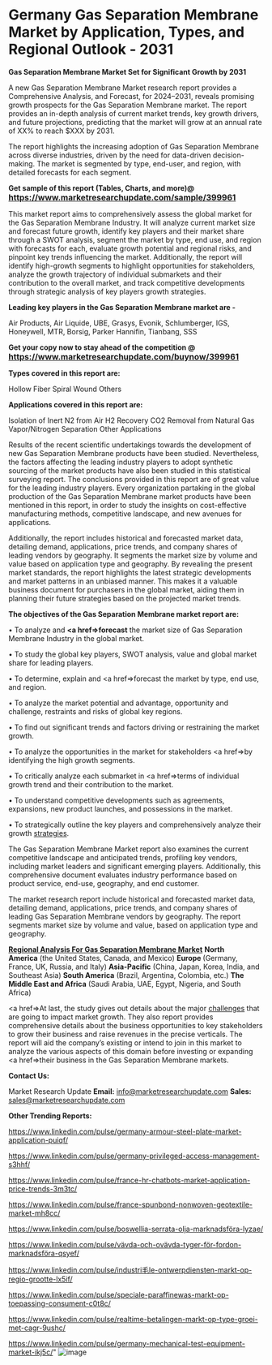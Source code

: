 # Germany Gas Separation Membrane Market by Application, Types, and Regional Outlook - 2031

<strong>Gas Separation Membrane Market Set for Significant Growth by 2031</strong>

A new Gas Separation Membrane Market research report provides a Comprehensive Analysis, and Forecast, for 2024–2031, reveals promising growth prospects for the Gas Separation Membrane market. The report provides an in-depth analysis of current market trends, key growth drivers, and future projections, predicting that the market will grow at an annual rate of XX% to reach $XXX by 2031.

The report highlights the increasing adoption of Gas Separation Membrane across diverse industries, driven by the need for data-driven decision-making. The market is segmented by type, end-user, and region, with detailed forecasts for each segment.

<strong>Get sample of this report (Tables, Charts, and more)@ <a href=https://www.marketresearchupdate.com/sample/399961><font size=3 color=#0000ff>https://www.marketresearchupdate.com/sample/399961</font></a></strong>

This market report aims to comprehensively assess the global market for the Gas Separation Membrane Industry. It will analyze current market size and forecast future growth, identify key players and their market share through a SWOT analysis, segment the market by type, end use, and region with forecasts for each, evaluate growth potential and regional risks, and pinpoint key trends influencing the market. Additionally, the report will identify high-growth segments to highlight opportunities for stakeholders, analyze the growth trajectory of individual submarkets and their contribution to the overall market, and track competitive developments through strategic analysis of key players growth strategies.

<strong>Leading key players in the Gas Separation Membrane market are -</strong>

Air Products, Air Liquide, UBE, Grasys, Evonik, Schlumberger, IGS, Honeywell, MTR, Borsig, Parker Hannifin, Tianbang, SSS

<strong>Get your copy now to stay ahead of the competition @ <a href=https://www.marketresearchupdate.com/buynow/399961><font size=3 color=#0000ff>https://www.marketresearchupdate.com/buynow/399961</font></a></strong>

<strong>Types covered in this report are:</strong>

Hollow Fiber
Spiral Wound
Others

<strong>Applications covered in this report are:</strong>

Isolation of Inert N2 from Air
H2 Recovery
CO2 Removal from Natural Gas
Vapor/Nitrogen Separation
Other Applications

Results of the recent scientific undertakings towards the development of new Gas Separation Membrane products have been studied. Nevertheless, the factors affecting the leading industry players to adopt synthetic sourcing of the market products have also been studied in this statistical surveying report. The conclusions provided in this report are of great value for the leading industry players. Every organization partaking in the global production of the Gas Separation Membrane market products have been mentioned in this report, in order to study the insights on cost-effective manufacturing methods, competitive landscape, and new avenues for applications.

Additionally, the report includes historical and forecasted market data, detailing demand, applications, price trends, and company shares of leading vendors by geography. It segments the market size by volume and value based on application type and geography. By revealing the present market standards, the report highlights the latest strategic developments and market patterns in an unbiased manner. This makes it a valuable business document for purchasers in the global market, aiding them in planning their future strategies based on the projected market trends.

<strong>The objectives of the Gas Separation Membrane market report are:</strong>

• To analyze and <strong><a href=><strong>forecast</strong></a></strong> the market size of Gas Separation Membrane Industry in the global market.

• To study the global key players, SWOT analysis, value and global market share for leading players.

• To determine, explain and <a href=>forecast</a> the market by type, end use, and region.

• To analyze the market potential and advantage, opportunity and challenge, restraints and risks of global key regions.

• To find out significant trends and factors driving or restraining the market growth.

• To analyze the opportunities in the market for stakeholders <a href=>by</a> identifying the high growth segments.

• To critically analyze each submarket in <a href=>terms</a> of individual growth trend and their contribution to the market.

• To understand competitive developments such as agreements, expansions, new product launches, and possessions in the market.

• To strategically outline the key players and comprehensively analyze their growth <a href=ASDF881288>strategies</a>.

The Gas Separation Membrane Market report also examines the current competitive landscape and anticipated trends, profiling key vendors, including market leaders and significant emerging players. Additionally, this comprehensive document evaluates industry performance based on product service, end-use, geography, and end customer.

The market research report include historical and forecasted market data, detailing demand, applications, price trends, and company shares of leading Gas Separation Membrane vendors by geography. The report segments market size by volume and value, based on application type and geography.

<strong><u><b>Regional Analysis For Gas Separation Membrane Market</b></u></strong>
<strong><b>North America</b></strong> (the United States, Canada, and Mexico)
<strong><b>Europe </b></strong>(Germany, France, UK, Russia, and Italy)
<strong><b>Asia-Pacific</b></strong> (China, Japan, Korea, India, and Southeast Asia)
<strong><b>South America</b></strong> (Brazil, Argentina, Colombia, etc.)
<strong><b>The Middle East and Africa</b></strong> (Saudi Arabia, UAE, Egypt, Nigeria, and South Africa)

<a href=>At last,</a> the study gives out details about the major <a href=ASDF991299>challenges</a> that are going to impact market growth. They also report provides comprehensive details about the business opportunities to key stakeholders to grow their business and raise revenues in the precise verticals. The report will aid the company’s existing or intend to join in this market to analyze the various aspects of this domain before investing or expanding <a href=>their</a> business in the Gas Separation Membrane markets.

<strong>Contact Us:</strong>

Market Research Update
<strong>Email:</strong> info@marketresearchupdate.com
<strong>Sales:</strong> sales@marketresearchupdate.com

<strong>Other Trending Reports:</strong>

<a href=https://www.linkedin.com/pulse/germany-armour-steel-plate-market-application-puiqf/>https://www.linkedin.com/pulse/germany-armour-steel-plate-market-application-puiqf/</a>

<a href=https://www.linkedin.com/pulse/germany-privileged-access-management-s3hhf/>https://www.linkedin.com/pulse/germany-privileged-access-management-s3hhf/</a>

<a href=https://www.linkedin.com/pulse/france-hr-chatbots-market-application-price-trends-3m3tc/>https://www.linkedin.com/pulse/france-hr-chatbots-market-application-price-trends-3m3tc/</a>

<a href=https://www.linkedin.com/pulse/france-spunbond-nonwoven-geotextile-market-mh8cc/>https://www.linkedin.com/pulse/france-spunbond-nonwoven-geotextile-market-mh8cc/</a>

<a href=https://www.linkedin.com/pulse/boswellia-serrata-olja-marknadsföra-lyzae/>https://www.linkedin.com/pulse/boswellia-serrata-olja-marknadsföra-lyzae/</a>

<a href=https://www.linkedin.com/pulse/vävda-och-ovävda-tyger-för-fordon-marknadsföra-qsyef/>https://www.linkedin.com/pulse/vävda-och-ovävda-tyger-för-fordon-marknadsföra-qsyef/</a>

<a href=https://www.linkedin.com/pulse/industri毛le-ontwerpdiensten-markt-op-regio-grootte-lx5if/>https://www.linkedin.com/pulse/industri毛le-ontwerpdiensten-markt-op-regio-grootte-lx5if/</a>

<a href=https://www.linkedin.com/pulse/speciale-paraffinewas-markt-op-toepassing-consument-c0t8c/>https://www.linkedin.com/pulse/speciale-paraffinewas-markt-op-toepassing-consument-c0t8c/</a>

<a href=https://www.linkedin.com/pulse/realtime-betalingen-markt-op-type-groei-met-cagr-9ushc/>https://www.linkedin.com/pulse/realtime-betalingen-markt-op-type-groei-met-cagr-9ushc/</a>

<a href=https://www.linkedin.com/pulse/germany-mechanical-test-equipment-market-ikj5c/>https://www.linkedin.com/pulse/germany-mechanical-test-equipment-market-ikj5c/</a>"
![image](https://github.com/user-attachments/assets/8db318a8-a031-40f2-85cc-7fd0fadd42af)
